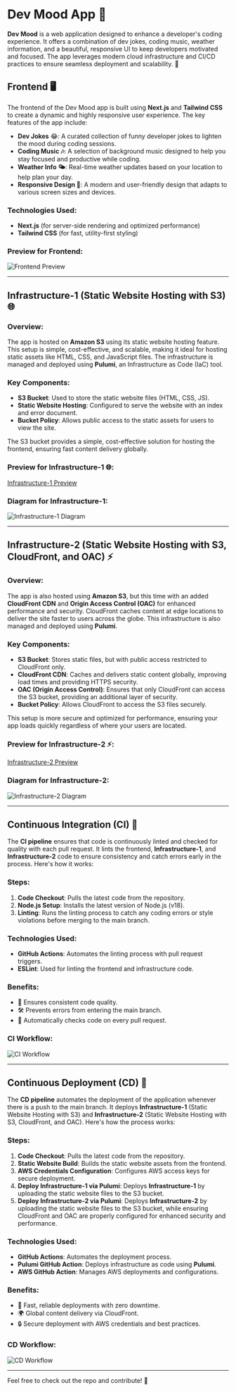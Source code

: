 # Dev Mood App 🌟

**Dev Mood** is a web application designed to enhance a developer's coding experience. It offers a combination of dev jokes, coding music, weather information, and a beautiful, responsive UI to keep developers motivated and focused. The app leverages modern cloud infrastructure and CI/CD practices to ensure seamless deployment and scalability. 🚀

## Frontend 🖥️

The frontend of the Dev Mood app is built using **Next.js** and **Tailwind CSS** to create a dynamic and highly responsive user experience. The key features of the app include:

- **Dev Jokes** 😂: A curated collection of funny developer jokes to lighten the mood during coding sessions.
- **Coding Music 🎶**: A selection of background music designed to help you stay focused and productive while coding.
- **Weather Info 🌤️**: Real-time weather updates based on your location to help plan your day.
- **Responsive Design 📱**: A modern and user-friendly design that adapts to various screen sizes and devices.

### Technologies Used:
- **Next.js** (for server-side rendering and optimized performance)
- **Tailwind CSS** (for fast, utility-first styling)

### Preview for Frontend:
![Frontend Preview](assets/dev-mood.png)

---

## Infrastructure-1 (Static Website Hosting with S3) 🌐

### Overview:
The app is hosted on **Amazon S3** using its static website hosting feature. This setup is simple, cost-effective, and scalable, making it ideal for hosting static assets like HTML, CSS, and JavaScript files. The infrastructure is managed and deployed using **Pulumi**, an Infrastructure as Code (IaC) tool.

### Key Components:
- **S3 Bucket**: Used to store the static website files (HTML, CSS, JS).
- **Static Website Hosting**: Configured to serve the website with an index and error document.
- **Bucket Policy**: Allows public access to the static assets for users to view the site.

The S3 bucket provides a simple, cost-effective solution for hosting the frontend, ensuring fast content delivery globally.

### Preview for Infrastructure-1 🌐:
[Infrastructure-1 Preview](http://dev-mood-1-bucket-81bfedd.s3-website-us-east-1.amazonaws.com/)

### Diagram for Infrastructure-1:
![Infrastructure-1 Diagram](assets/infrastructure_1_diagram.png)

---

## Infrastructure-2 (Static Website Hosting with S3, CloudFront, and OAC) ⚡

### Overview:
The app is also hosted using **Amazon S3**, but this time with an added **CloudFront CDN** and **Origin Access Control (OAC)** for enhanced performance and security. CloudFront caches content at edge locations to deliver the site faster to users across the globe. This infrastructure is also managed and deployed using **Pulumi**.

### Key Components:
- **S3 Bucket**: Stores static files, but with public access restricted to CloudFront only.
- **CloudFront CDN**: Caches and delivers static content globally, improving load times and providing HTTPS security.
- **OAC (Origin Access Control)**: Ensures that only CloudFront can access the S3 bucket, providing an additional layer of security.
- **Bucket Policy**: Allows CloudFront to access the S3 files securely.

This setup is more secure and optimized for performance, ensuring your app loads quickly regardless of where your users are located.

### Preview for Infrastructure-2 ⚡:
[Infrastructure-2 Preview](https://d2y1cy8163fewy.cloudfront.net)

### Diagram for Infrastructure-2:
![Infrastructure-2 Diagram](assets/infrastructure_2_diagram.png)

---

## Continuous Integration (CI) 🔄

The **CI pipeline** ensures that code is continuously linted and checked for quality with each pull request. It lints the frontend, **Infrastructure-1**, and **Infrastructure-2** code to ensure consistency and catch errors early in the process. Here's how it works:

### Steps:
1. **Code Checkout**: Pulls the latest code from the repository.
2. **Node.js Setup**: Installs the latest version of Node.js (v18).
3. **Linting**: Runs the linting process to catch any coding errors or style violations before merging to the main branch.

### Technologies Used:
- **GitHub Actions**: Automates the linting process with pull request triggers.
- **ESLint**: Used for linting the frontend and infrastructure code.

### Benefits:
- 🚀 Ensures consistent code quality.
- 🛠️ Prevents errors from entering the main branch.
- 🔧 Automatically checks code on every pull request.

### CI Workflow:
![CI Workflow](assets/ci.png)

---

## Continuous Deployment (CD) 🚀

The **CD pipeline** automates the deployment of the application whenever there is a push to the main branch. It deploys **Infrastructure-1** (Static Website Hosting with S3) and **Infrastructure-2** (Static Website Hosting with S3, CloudFront, and OAC). Here's how the process works:

### Steps:
1. **Code Checkout**: Pulls the latest code from the repository.
2. **Static Website Build**: Builds the static website assets from the frontend.
3. **AWS Credentials Configuration**: Configures AWS access keys for secure deployment.
4. **Deploy Infrastructure-1 via Pulumi**: Deploys **Infrastructure-1** by uploading the static website files to the S3 bucket.
5. **Deploy Infrastructure-2 via Pulumi**: Deploys **Infrastructure-2** by uploading the static website files to the S3 bucket, while ensuring CloudFront and OAC are properly configured for enhanced security and performance.

### Technologies Used:
- **GitHub Actions**: Automates the deployment process.
- **Pulumi GitHub Action**: Deploys infrastructure as code using **Pulumi**.
- **AWS GitHub Action**: Manages AWS deployments and configurations.

### Benefits:
- 🎯 Fast, reliable deployments with zero downtime.
- 🌍 Global content delivery via CloudFront.
- 🔒 Secure deployment with AWS credentials and best practices.

### CD Workflow:
![CD Workflow](assets/cd.png)

---

Feel free to check out the repo and contribute! 🌟
